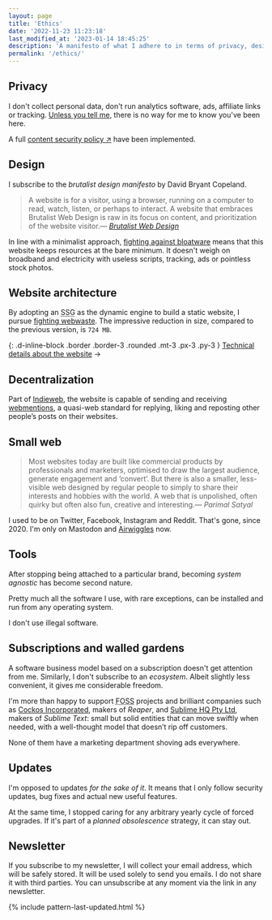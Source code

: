 ```yaml
---
layout: page
title: 'Ethics'
date: '2022-11-23 11:23:18'
last_modified_at: '2023-01-14 18:45:25'
description: 'A manifesto of what I adhere to in terms of privacy, design, web architecture and the software I use.'
permalink: '/ethics/'
---
```

## Privacy

I don't collect personal data, don't run analytics software, ads, affiliate links or tracking. [Unless you tell me](/contact/), there is no way for me to know you've been here.

A full [content security policy ↗](https://simonesilvestroni.com/blog/content-security-policy/) have been implemented.

## Design

I subscribe to the _brutalist design manifesto_ by David Bryant Copeland.

> A website is for a visitor, using a browser, running on a computer to read, watch, listen, or perhaps to interact. A website that embraces Brutalist Web Design is raw in its focus on content, and prioritization of the website visitor.<cite>—&nbsp;[Brutalist Web Design](https://brutalist-web.design/)</cite>

In line with a minimalist approach, [fighting against bloatware](/colophon/) means that this website keeps resources at the bare minimum. It doesn't weigh on broadband and electricity with useless scripts, tracking, ads or pointless stock photos.

## Website architecture

By adopting an <abbr title="Static Site Generator">SSG</abbr> as the dynamic engine to build a static website, I pursue [fighting webwaste](https://silviamaggidesign.com/design-digested/biased-ai/#webwaste). The impressive reduction in size, compared to the previous version, is `724 MB`.

{: .d-inline-block .border .border-3 .rounded .mt-3 .px-3 .py-3 }
[Technical details about the website](/colophon/) →

## Decentralization

Part of [Indieweb](https://indieweb.org/), the website is capable of sending and receiving [webmentions](https://alistapart.com/article/webmentions-enabling-better-communication-on-the-internet/), a quasi-web standard for replying, liking and reposting other people’s posts on their websites.

## Small web

> Most websites today are built like commercial products by professionals and marketers, optimised to draw the largest audience, generate engagement and ‘convert’. But there is also a smaller, less-visible web designed by regular people to simply to share their interests and hobbies with the world. A web that is unpolished, often quirky but often also fun, creative and interesting.<cite>—&nbsp;Parimal Satyal</cite>

I used to be on Twitter, Facebook, Instagram and Reddit. That's gone, since 2020. I'm only on Mastodon and [Airwiggles](https://www.airwiggles.com) now.

## Tools

After stopping being attached to a particular brand, becoming _system agnostic_ has become second nature.

Pretty much all the software I use, with rare exceptions, can be installed and run from any operating system.

I don't use illegal software.

## Subscriptions and walled gardens

A software business model based on a subscription doesn't get attention from me. Similarly, I don't subscribe to an _ecosystem_. Albeit slightly less convenient, it gives me considerable freedom.

I'm more than happy to support <abbr title="Free and Open-Source Software">FOSS</abbr> projects and brilliant companies such as [Cockos Incorporated](https://cockos.com/), makers of _Reaper_, and [Sublime HQ Pty Ltd](https://www.sublimehq.com/), makers of _Sublime Text_: small but solid entities that can move swiftly when needed, with a well-thought model that doesn’t rip off customers.

None of them have a marketing department shoving ads everywhere.

## Updates

I'm opposed to updates _for the sake of it_. It means that I only follow security updates, bug fixes and actual new useful features.

At the same time, I stopped caring for any arbitrary yearly cycle of forced upgrades. If it's part of a _planned obsolescence_ strategy, it can stay out.

## Newsletter

If you subscribe to my newsletter, I will collect your email address, which will be safely stored. It will be used solely to send you emails. I do not share it with third parties. You can unsubscribe at any moment via the link in any newsletter.

{% include pattern-last-updated.html %}